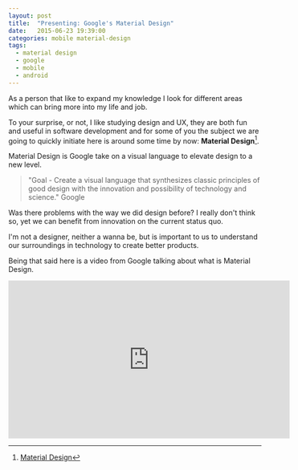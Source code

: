 ```yaml
---
layout: post
title:  "Presenting: Google's Material Design"
date:   2015-06-23 19:39:00
categories: mobile material-design
tags:
  - material design
  - google
  - mobile
  - android
---
```

As a person that like to expand my knowledge I look for different areas which can bring more into my life and job.

To your surprise, or not, I like studying design and UX, they are both fun and useful in software development and for some of you the subject we are going to quickly initiate here is around some time by now: **Material Design**[^1].

Material Design is Google take on a visual language to elevate design to a new level.

> "Goal - Create a visual language that synthesizes classic principles of good design with the innovation and possibility of technology and science." Google


Was there problems with the way we did design before? I really don't think so, yet we can benefit from innovation on the current status quo.

I'm not a designer, neither a wanna be, but is important to us to understand our surroundings in technology to create better products.

Being that said here is a video from Google talking about what is Material Design.

<iframe width="560" height="315" src="https://www.youtube.com/embed/rrT6v5sOwJg" frameborder="0" allowfullscreen></iframe>


[^1]: [Material Design](https://www.google.com/design/spec/material-design/introduction.html#)
